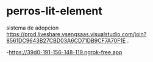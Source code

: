 # perros-lit-element
sistema de adopcion
https://prod.liveshare.vsengsaas.visualstudio.com/join?8561DC9643B27CBD03A6CD71DB9CF7A70F1E   .


-https://39d0-191-156-148-119.ngrok-free.app 
